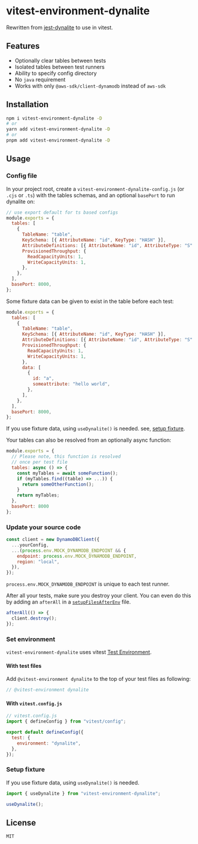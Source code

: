 # vitest-environment-dynalite

Rewritten from [jest-dynalite](https://github.com/freshollie/jest-dynalite) to use in vitest.

## Features

- Optionally clear tables between tests
- Isolated tables between test runners
- Ability to specify config directory
- No `java` requirement
- Works with only `@aws-sdk/client-dynamodb` instead of `aws-sdk`

## Installation

```bash
npm i vitest-environment-dynalite -D
# or
yarn add vitest-environment-dynalite -D
# or
pnpm add vitest-environment-dynalite -D
```

## Usage

### Config file

In your project root, create a `vitest-environment-dynalite-config.js` (or `.cjs` or `.ts`) with the tables schemas,
and an optional `basePort` to run dynalite on:

```js
// use export default for ts based configs
module.exports = {
  tables: [
    {
      TableName: "table",
      KeySchema: [{ AttributeName: "id", KeyType: "HASH" }],
      AttributeDefinitions: [{ AttributeName: "id", AttributeType: "S" }],
      ProvisionedThroughput: {
        ReadCapacityUnits: 1,
        WriteCapacityUnits: 1,
      },
    },
  ],
  basePort: 8000,
};
```

Some fixture data can be given to exist in the table before each test:

```js
module.exports = {
  tables: [
    {
      TableName: "table",
      KeySchema: [{ AttributeName: "id", KeyType: "HASH" }],
      AttributeDefinitions: [{ AttributeName: "id", AttributeType: "S" }],
      ProvisionedThroughput: {
        ReadCapacityUnits: 1,
        WriteCapacityUnits: 1,
      },
      data: [
        {
          id: "a",
          someattribute: "hello world",
        },
      ],
    },
  ],
  basePort: 8000,
};
```

If you use fixture data, using `useDynalite()` is needed. see, [setup fixture](#setup-fixture).

Your tables can also be resolved from an optionally async function:

```js
module.exports = {
  // Please note, this function is resolved
  // once per test file
  tables: async () => {
    const myTables = await someFunction();
    if (myTables.find((table) => ...)) {
      return someOtherFunction();
    }
    return myTables;
  },
  basePort: 8000
};
```

### Update your source code

```javascript
const client = new DynamoDBClient({
  ...yourConfig,
  ...(process.env.MOCK_DYNAMODB_ENDPOINT && {
    endpoint: process.env.MOCK_DYNAMODB_ENDPOINT,
    region: "local",
  }),
});
```

`process.env.MOCK_DYNAMODB_ENDPOINT` is unique to each test runner.

After all your tests, make sure you destroy your client.
You can even do this by adding an `afterAll` in a [`setupFilesAfterEnv`](https://jestjs.io/docs/en/configuration#setupfilesafterenv-array) file.

```javascript
afterAll(() => {
  client.destroy();
});
```

### Set environment

`vitest-environment-dynalite` uses vitest [Test Environment](https://vitest.dev/guide/environment.html#test-environment).

#### With test files

Add `@vitest-environment dynalite` to the top of your test files as following:

```ts
// @vitest-environment dynalite
```

#### With `vitest.config.js`

```js
// vitest.config.js
import { defineConfig } from "vitest/config";

export default defineConfig({
  test: {
    environment: "dynalite",
  },
});
```

### Setup fixture

If you use fixture data, using `useDynalite()` is needed.

```ts
import { useDynalite } from "vitest-environment-dynalite";

useDynalite();
```

## License

`MIT`
